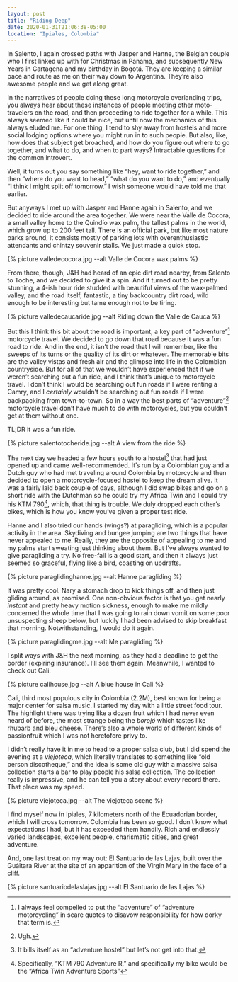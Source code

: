 ```yaml
---
layout: post
title: "Riding Deep"
date: 2020-01-31T21:06:38-05:00
location: "Ipiales, Colombia"
---
```


In Salento, I again crossed paths with Jasper and Hanne, the Belgian couple who I first linked up with for Christmas in Panama, and subsequently New Years in Cartagena and my birthday in Bogotá. They are keeping a similar pace and route as me on their way down to Argentina. They’re also awesome people and we get along great.

In the narratives of people doing these long motorcycle overlanding trips, you always hear about these instances of people meeting other moto-travelers on the road, and then proceeding to ride together for a while. This always seemed like it could be nice, but until now the mechanics of this always eluded me. For one thing, I tend to shy away from hostels and more social lodging options where you might run in to such people. But also, like, how does that subject get broached, and how do you figure out where to go together, and what to do, and when to part ways? Intractable questions for the common introvert.

Well, it turns out you say something like “hey, want to ride together,” and then “where do you want to head,” “what do you want to do,” and eventually “I think I might split off tomorrow.” I wish someone would have told me that earlier.

But anyways I met up with Jasper and Hanne again in Salento, and we decided to ride around the area together. We were near the Valle de Cocora, a small valley home to the Quindío wax palm, the tallest palms in the world, which grow up to 200 feet tall. There is an official park, but like most nature parks around, it consists mostly of parking lots with overenthusiastic attendants and chintzy souvenir stalls. We just made a quick stop.

{% picture valledecocora.jpg --alt Valle de Cocora wax palms %}

From there, though, J&H had heard of an epic dirt road nearby, from Salento to Toche, and we decided to give it a spin. And it turned out to be pretty stunning, a 4-ish hour ride studded with beautiful views of the wax-palmed valley, and the road itself, fantastic, a tiny backcountry dirt road, wild enough to be interesting but tame enough not to be tiring.

{% picture valledecaucaride.jpg --alt Riding down the Valle de Cauca %}

But this I think this bit about the road is important, a key part of “adventure”[^1] motorcycle travel. We decided to go down that road because it was a fun road to ride. And in the end, it isn’t the road that I will remember, like the sweeps of its turns or the quality of its dirt or whatever. The memorable bits are the valley vistas and fresh air and the glimpse into life in the Colombian countryside. But for all of that we wouldn’t have experienced that if we weren’t searching out a fun ride, and I think that’s unique to motorcycle travel. I don’t think I would be searching out fun roads if I were renting a Camry, and I *certainly* wouldn’t be searching out fun roads if I were backpacking from town-to-town. So in a way the best parts of “adventure”[^2] motorcycle travel don’t have much to do with motorcycles, but you couldn’t get at them without one.

TL;DR it was a fun ride.

{% picture salentotocheride.jpg --alt A view from the ride %}

The next day we headed a few hours south to a hostel[^3] that had just opened up and came well-recommended. It’s run by a Colombian guy and a Dutch guy who had met traveling around Colombia by motorcycle and then decided to open a motorcycle-focused hostel to keep the dream alive. It was a fairly laid back couple of days, although I did swap bikes and go on a short ride with the Dutchman so he could try my Africa Twin and I could try his KTM 790[^4], which, that thing is trouble. We duly dropped each other’s bikes, which is how you know you’ve given a proper test ride.

Hanne and I also tried our hands (wings?) at paragliding, which is a popular activity in the area. Skydiving and bungee jumping are two things that have never appealed to me. Really, they are the opposite of appealing to me and my palms start sweating just thinking about them. But I’ve always wanted to give paragliding a try. No free-fall is a good start, and then it always just seemed so graceful, flying like a bird, coasting on updrafts.

{% picture paraglidinghanne.jpg --alt Hanne paragliding %}

It was pretty cool. Nary a stomach drop to kick things off, and then just gliding around, as promised. One non-obvious factor is that you get nearly *instant* and pretty heavy motion sickness, enough to make me mildly concerned the whole time that I was going to rain down vomit on some poor unsuspecting sheep below, but luckily I had been advised to skip breakfast that morning. Notwithstanding, I would do it again.

{% picture paraglidingme.jpg --alt Me paragliding %}

I split ways with J&H the next morning, as they had a deadline to get the border (expiring insurance). I’ll see them again. Meanwhile, I wanted to check out Cali.

{% picture calihouse.jpg --alt A blue house in Cali %}

Cali, third most populous city in Colombia (2.2M), best known for being a major center for salsa music. I started my day with a little street food tour. The highlight there was trying like a dozen fruit which I had never even heard of before, the most strange being the *borojó* which tastes like rhubarb and bleu cheese. There’s also a whole world of different kinds of passionfruit which I was not heretofore privy to.

I didn’t really have it in me to head to a proper salsa club, but I did spend the evening at a *viejoteca*, which literally translates to something like “old person discotheque,” and the idea is some old guy with a massive salsa collection starts a bar to play people his salsa collection. The collection really is impressive, and he can tell you a story about every record there. That place was my speed.

{% picture viejoteca.jpg --alt The viejoteca scene %}

I find myself now in Ipiales, 7 kilometers north of the Ecuadorian border, which I will cross tomorrow. Colombia has been so good. I don’t know what expectations I had, but it has exceeded them handily. Rich and endlessly varied landscapes, excellent people, charismatic cities, and great adventure.

And, one last treat on my way out: El Santuario de las Lajas, built over the Guáitara River at the site of an apparition of the Virgin Mary in the face of a cliff.

{% picture santuariodelaslajas.jpg --alt El Santuario de las Lajas %}


 
[^1]: I always feel compelled to put the “adventure” of “adventure motorcycling” in scare quotes to disavow responsibility for how dorky that term is.
[^2]: Ugh.
[^3]: It bills itself as an “adventure hostel” but let’s not get into that.
[^4]: Specifically, “KTM 790 Adventure R,” and specifically my bike would be the “Africa Twin Adventure Sports”